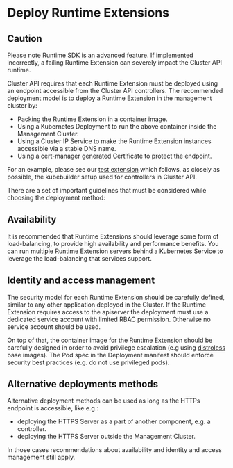 # Deploy Runtime Extensions

<aside class="note warning">

<h1>Caution</h1>

Please note Runtime SDK is an advanced feature. If implemented incorrectly, a failing Runtime Extension can severely impact the Cluster API runtime.

</aside>

Cluster API requires that each Runtime Extension must be deployed using an endpoint accessible from the Cluster API
controllers. The recommended deployment model is to deploy a Runtime Extension in the management cluster by:

- Packing the Runtime Extension in a container image.
- Using a Kubernetes Deployment to run the above container inside the Management Cluster.
- Using a Cluster IP Service to make the Runtime Extension instances accessible via a stable DNS name.
- Using a cert-manager generated Certificate to protect the endpoint.

For an example, please see our [test extension](https://github.com/kubernetes-sigs/cluster-api/tree/main/test/extension)
which follows, as closely as possible, the kubebuilder setup used for controllers in Cluster API.

There are a set of important guidelines that must be considered while choosing the deployment method:

## Availability

It is recommended that Runtime Extensions should leverage some form of load-balancing, to provide high availability
and performance benefits. You can run multiple Runtime Extension servers behind a Kubernetes Service to leverage the
load-balancing that services support.

## Identity and access management

The security model for each Runtime Extension should be carefully defined, similar to any other application deployed
in the Cluster. If the Runtime Extension requires access to the apiserver the deployment must use a dedicated service 
account with limited RBAC permission. Otherwise no service account should be used.

On top of that, the container image for the Runtime Extension should be carefully designed in order to avoid
privilege escalation (e.g using [distroless](https://github.com/GoogleContainerTools/distroless) base images).
The Pod spec in the Deployment manifest should enforce security best practices (e.g. do not use privileged pods).

##  Alternative deployments methods

Alternative deployment methods can be used as long as the HTTPs endpoint is accessible, like e.g.:

- deploying the HTTPS Server as a part of another component, e.g. a controller.
- deploying the HTTPS Server outside the Management Cluster.

In those cases recommendations about availability and identity and access management still apply.
